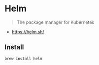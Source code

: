 # Helm
> The package manager for Kubernetes
- https://helm.sh/


## Install
```shell
brew install helm
```
